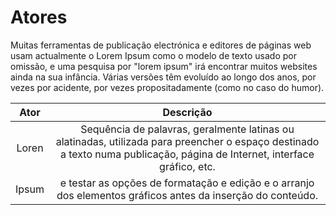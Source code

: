# Atores

Muitas ferramentas de publicação electrónica e editores de páginas web usam actualmente o Lorem Ipsum como o modelo de texto usado por omissão, e uma pesquisa por "lorem ipsum" irá encontrar muitos websites ainda na sua infância. Várias versões têm evoluído ao longo dos anos, por vezes por acidente, por vezes propositadamente (como no caso do humor).

|Ator |Descrição|
|:--:|:--:|
|Loren|Sequência de palavras, geralmente latinas ou alatinadas, utilizada para preencher o espaço destinado a texto numa publicação, página de Internet, interface gráfico, etc. |
|Ipsum|e testar as opções de formatação e edição e o arranjo dos elementos gráficos antes da inserção do conteúdo.|